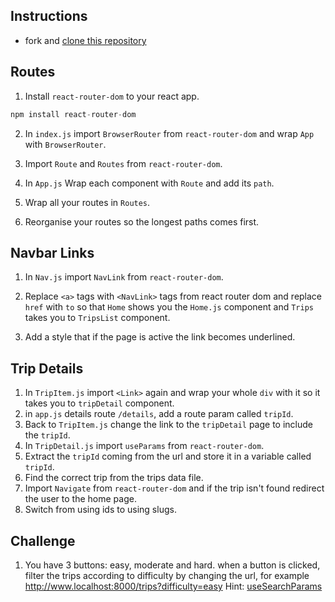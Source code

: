 ## Instructions 

- fork and [clone this repository](https://github.com/JoinCODED/TASK-Hiking-Trips-Routes)

## Routes

1. Install `react-router-dom` to your react app.

```javascript
npm install react-router-dom
```

2. In `index.js` import `BrowserRouter` from `react-router-dom` and wrap `App` with `BrowserRouter`.

3. Import `Route` and `Routes` from `react-router-dom`.

4. In `App.js` Wrap each component with `Route` and add its `path`.

5. Wrap all your routes in `Routes`.

6. Reorganise your routes so the longest paths comes first.

## Navbar Links

1. In `Nav.js` import `NavLink` from `react-router-dom`.

2. Replace `<a>` tags with `<NavLink>` tags from react router dom and replace `href` with `to` so that `Home` shows you the `Home.js` component and `Trips` takes you to `TripsList` component.
3. Add a style that if the page is active the link becomes underlined.

## Trip Details

1. In `TripItem.js` import `<Link>` again and wrap your whole `div` with it so it takes you to `tripDetail` component.
2. in `app.js` details route `/details`, add a route param called `tripId`.
3. Back to `TripItem.js` change the link to the `tripDetail` page to include the `tripId`.
4. In `TripDetail.js` import `useParams` from `react-router-dom`.
5. Extract the `tripId` coming from the url and store it in a variable called `tripId`.
6. Find the correct trip from the trips data file.
7. Import `Navigate` from `react-router-dom` and if the trip isn't found redirect the user to the home page.
8. Switch from using ids to using slugs.

## Challenge

1. You have 3 buttons: easy, moderate and hard. when a button is clicked, filter the trips according to difficulty by changing the url, for example http://www.localhost:8000/trips?difficulty=easy
Hint: [useSearchParams](https://reactrouter.com/docs/en/v6/api#usesearchparams)
